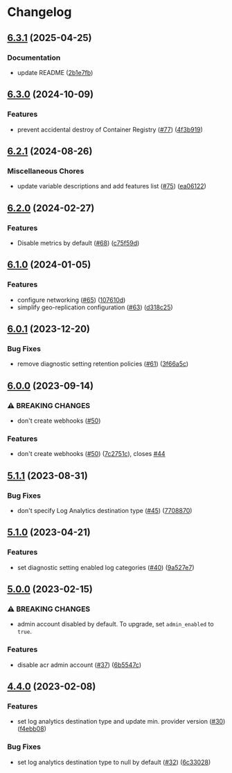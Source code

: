 # Changelog

## [6.3.1](https://github.com/equinor/terraform-azurerm-acr/compare/v6.3.0...v6.3.1) (2025-04-25)


### Documentation

* update README ([2b1e7fb](https://github.com/equinor/terraform-azurerm-acr/commit/2b1e7fb13a7d239619dda9bab4fb4b7cec3bb382))

## [6.3.0](https://github.com/equinor/terraform-azurerm-acr/compare/v6.2.1...v6.3.0) (2024-10-09)


### Features

* prevent accidental destroy of Container Registry ([#77](https://github.com/equinor/terraform-azurerm-acr/issues/77)) ([4f3b919](https://github.com/equinor/terraform-azurerm-acr/commit/4f3b919ec5d0b2b7f32f0a451968e5e957be60ee))

## [6.2.1](https://github.com/equinor/terraform-azurerm-acr/compare/v6.2.0...v6.2.1) (2024-08-26)


### Miscellaneous Chores

* update variable descriptions and add features list ([#75](https://github.com/equinor/terraform-azurerm-acr/issues/75)) ([ea06122](https://github.com/equinor/terraform-azurerm-acr/commit/ea06122696c5b9821c4838b03472736435b9b7fd))

## [6.2.0](https://github.com/equinor/terraform-azurerm-acr/compare/v6.1.0...v6.2.0) (2024-02-27)


### Features

* Disable metrics by default ([#68](https://github.com/equinor/terraform-azurerm-acr/issues/68)) ([c75f59d](https://github.com/equinor/terraform-azurerm-acr/commit/c75f59ddadaf287774dfe4af7f4329a0e0248807))

## [6.1.0](https://github.com/equinor/terraform-azurerm-acr/compare/v6.0.1...v6.1.0) (2024-01-05)


### Features

* configure networking ([#65](https://github.com/equinor/terraform-azurerm-acr/issues/65)) ([107610d](https://github.com/equinor/terraform-azurerm-acr/commit/107610d4b962e80c4edfcf487c12ee5fbd271f8a))
* simplify geo-replication configuration ([#63](https://github.com/equinor/terraform-azurerm-acr/issues/63)) ([d318c25](https://github.com/equinor/terraform-azurerm-acr/commit/d318c25c3e23ad1bdc63573c6333533ea67e1df0))

## [6.0.1](https://github.com/equinor/terraform-azurerm-acr/compare/v6.0.0...v6.0.1) (2023-12-20)


### Bug Fixes

* remove diagnostic setting retention policies ([#61](https://github.com/equinor/terraform-azurerm-acr/issues/61)) ([3f66a5c](https://github.com/equinor/terraform-azurerm-acr/commit/3f66a5c3485faab1630eac36ef1131ce395221b0))

## [6.0.0](https://github.com/equinor/terraform-azurerm-acr/compare/v5.1.1...v6.0.0) (2023-09-14)


### ⚠ BREAKING CHANGES

* don't create webhooks ([#50](https://github.com/equinor/terraform-azurerm-acr/issues/50))

### Features

* don't create webhooks ([#50](https://github.com/equinor/terraform-azurerm-acr/issues/50)) ([7c2751c](https://github.com/equinor/terraform-azurerm-acr/commit/7c2751c2b836da2025a7f657357b95210e4987c4)), closes [#44](https://github.com/equinor/terraform-azurerm-acr/issues/44)

## [5.1.1](https://github.com/equinor/terraform-azurerm-acr/compare/v5.1.0...v5.1.1) (2023-08-31)


### Bug Fixes

* don't specify Log Analytics destination type ([#45](https://github.com/equinor/terraform-azurerm-acr/issues/45)) ([7708870](https://github.com/equinor/terraform-azurerm-acr/commit/770887088faf56165f0d19c18f1fbe377efee36c))

## [5.1.0](https://github.com/equinor/terraform-azurerm-acr/compare/v5.0.0...v5.1.0) (2023-04-21)


### Features

* set diagnostic setting enabled log categories ([#40](https://github.com/equinor/terraform-azurerm-acr/issues/40)) ([9a527e7](https://github.com/equinor/terraform-azurerm-acr/commit/9a527e78e94fead31dae2e372ac96f74a3d1558a))

## [5.0.0](https://github.com/equinor/terraform-azurerm-acr/compare/v4.4.0...v5.0.0) (2023-02-15)


### ⚠ BREAKING CHANGES

* admin account disabled by default. To upgrade, set `admin_enabled` to `true`.

### Features

* disable acr admin account ([#37](https://github.com/equinor/terraform-azurerm-acr/issues/37)) ([6b5547c](https://github.com/equinor/terraform-azurerm-acr/commit/6b5547c7f76fc406da37f43ecabc9fca9122fe74))

## [4.4.0](https://github.com/equinor/terraform-azurerm-acr/compare/v4.3.0...v4.4.0) (2023-02-08)


### Features

* set log analytics destination type and update min. provider version ([#30](https://github.com/equinor/terraform-azurerm-acr/issues/30)) ([f4ebb08](https://github.com/equinor/terraform-azurerm-acr/commit/f4ebb08b2b34a68f4f3709e694a1c2aff72e63ed))


### Bug Fixes

* set log analytics destination type to null by default ([#32](https://github.com/equinor/terraform-azurerm-acr/issues/32)) ([6c33028](https://github.com/equinor/terraform-azurerm-acr/commit/6c3302882f1e8822476e2b78a867f0642804f732))
